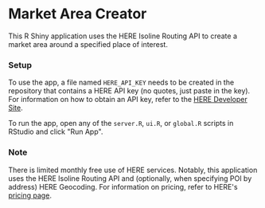 # Market Area Creator #

This R Shiny application uses the HERE Isoline Routing API to create a market area around a specified place of interest. 

### Setup ###

To use the app, a file named `HERE_API_KEY` needs to be created in the repository that contains a HERE API key (no quotes, just paste in the key). For information on how to obtain an API key, refer to the [HERE Developer Site](https://developer.here.com/tutorials/getting-here-credentials/).

To run the app, open any of the `server.R`, `ui.R`, or `global.R` scripts in RStudio and click "Run App". 

### Note ### 

There is limited monthly free use of HERE services. Notably, this application uses the HERE Isoline Routing API and (optionally, when specifying POI by address) HERE Geocoding. For information on pricing, refer to HERE's [pricing page](https://www.here.com/pricing).
